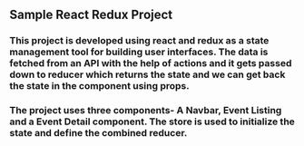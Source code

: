 ## Sample React Redux Project

### This project is developed using react and redux as a state management tool for building user interfaces. The data is fetched from an API with the help of actions and it gets passed down to reducer which returns the state and we can get back the state in the component using props.

### The project uses three components- A Navbar, Event Listing and a Event Detail component. The store is used to initialize the state and define the combined reducer.
